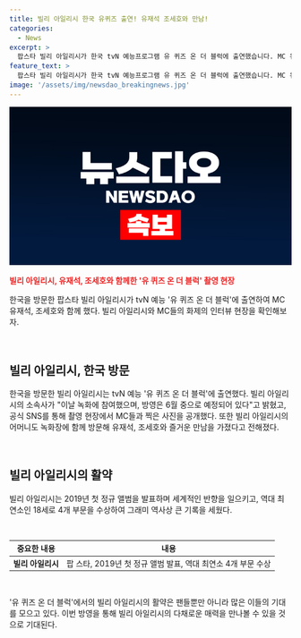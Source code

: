 ```yaml
---
title: 빌리 아일리시 한국 유퀴즈 출연! 유재석 조세호와 만남!
categories:
  - News
excerpt: >
  팝스타 빌리 아일리시가 한국 tvN 예능프로그램 유 퀴즈 온 더 블럭에 출연했습니다. MC 유재석, 조세호와 함께 찍은 사진은 SNS를 통해 공개돼 화제를 모았습니다. 녹화장에서는 빌리 아일리시의 어머니도 함께 방문해 유재석, 조세호와 즐거운 시간을 보냈다고 전해졌습니다. 그는 2019년 첫 정규 앨범을 발표하며 세계적인 반향을 일으킨 세계적인 팝 아티스트로, 역대 최연소인 18세로 4대 본상을 휩쓴 기록을 세웠습니다. 기사 전문을 확인해보세요!
feature_text: >
  팝스타 빌리 아일리시가 한국 tvN 예능프로그램 유 퀴즈 온 더 블럭에 출연했습니다. MC 유재석, 조세호와 함께 찍은 사진은 SNS를 통해 공개돼 화제를 모았습니다. 녹화장에서는 빌리 아일리시의 어머니도 함께 방문해 유재석, 조세호와 즐거운 시간을 보냈다고 전해졌습니다. 그는 2019년 첫 정규 앨범을 발표하며 세계적인 반향을 일으킨 세계적인 팝 아티스트로, 역대 최연소인 18세로 4대 본상을 휩쓴 기록을 세웠습니다. 기사 전문을 확인해보세요!
image: '/assets/img/newsdao_breakingnews.jpg'
---
```


<p><img src="/assets/img/newsdao_breakingnews.jpg" alt="implanttips 속보" /></p>

<p><b><span style="color: #ee2323;">빌리 아일리시, 유재석, 조세호와 함께한 '유 퀴즈 온 더 블럭' 촬영 현장</span></b></p>

<p>한국을 방문한 팝스타 빌리 아일리시가 tvN 예능 '유 퀴즈 온 더 블럭'에 출연하여 MC 유재석, 조세호와 함께 했다. 빌리 아일리시와 MC들의 화제의 인터뷰 현장을 확인해보자.</p>

<p data-ke-size="size16">&nbsp;</p>

<h2 data-ke-size="size26">빌리 아일리시, 한국 방문</h2>

<p>한국을 방문한 빌리 아일리시는 tvN 예능 '유 퀴즈 온 더 블럭'에 출연했다. 빌리 아일리시의 소속사가 "이날 녹화에 참여했으며, 방영은 6월 중으로 예정되어 있다"고 밝혔고, 공식 SNS를 통해 촬영 현장에서 MC들과 찍은 사진을 공개했다. 또한 빌리 아일리시의 어머니도 녹화장에 함께 방문해 유재석, 조세호와 즐거운 만남을 가졌다고 전해졌다.</p>

<p data-ke-size="size16">&nbsp;</p>

<h2 data-ke-size="size26">빌리 아일리시의 활약</h2>

<p>빌리 아일리시는 2019년 첫 정규 앨범을 발표하며 세계적인 반향을 일으키고, 역대 최연소인 18세로 4개 부문을 수상하여 그래미 역사상 큰 기록을 세웠다.</p>

<p data-ke-size="size16">&nbsp;</p>

<table>
<thead>
<tr>
<th style="text-align: center;">중요한 내용</th>
<th style="text-align: center;">내용</th>
</tr>
</thead>
<tbody>
<tr>
<td style="text-align: center; height: 17px;"><b>빌리 아일리시</b></td>
<td style="text-align: center;">팝 스타, 2019년 첫 정규 앨범 발표, 역대 최연소 4개 부문 수상</td>
</tr>
</tbody>
</table>

<p data-ke-size="size16">&nbsp;</p>

<p>'유 퀴즈 온 더 블럭'에서의 빌리 아일리시의 활약은 팬들뿐만 아니라 많은 이들의 기대를 모으고 있다. 이번 방영을 통해 빌리 아일리시의 다채로운 매력을 만나볼 수 있을 것으로 기대된다.</p>

